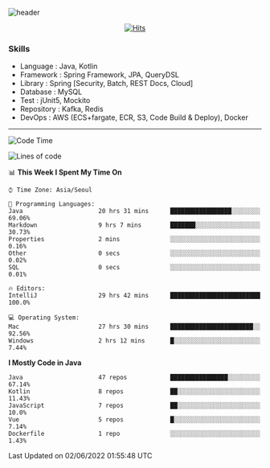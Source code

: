 <!-- Github Profile Readme로 프로필 꾸미기 : https://zzsza.github.io/development/2020/07/10/make-github-profile-readme/ -->

<!-- github theme -->
  <!-- 
    ![header](https://capsule-render.vercel.app/api?type=slice&color=e0f0e3&height=150&section=header&text=beasy&fontSize=45)
  -->
  ![header](https://capsule-render.vercel.app/api?type=soft&color=e0f0e3&height=150&section=header&text=Choi-YongSeok&fontSize=55&animation=twinkling)


<!-- hits count : https://hits.seeyoufarm.com/ -->
<div align=center>
    
  [![Hits](https://hits.seeyoufarm.com/api/count/incr/badge.svg?url=https%3A%2F%2Fgithub.com%2Fchoi-ys&count_bg=%2379C83D&title_bg=%23555555&icon=&icon_color=%23E7E7E7&title=hits&edge_flat=false)](https://hits.seeyoufarm.com)

</div>


<!-- Committed Top Lang -->
<div align=center>
</div>


### Skills
 - Language : Java, Kotlin
 - Framework : Spring Framework, JPA, QueryDSL
 - Library : Spring [Security, Batch, REST Docs, Cloud]
 - Database : MySQL
 - Test : jUnit5, Mockito
 - Repository : Kafka, Redis
 - DevOps : AWS (ECS+fargate, ECR, S3, Code Build & Deploy), Docker

---

<!--START_SECTION:waka-->
![Code Time](http://img.shields.io/badge/Code%20Time-2%2C339%20hrs%2059%20mins-blue)

![Lines of code](https://img.shields.io/badge/From%20Hello%20World%20I%27ve%20Written-211%20Thousand%20lines%20of%20code-blue)

📊 **This Week I Spent My Time On** 

```text
⌚︎ Time Zone: Asia/Seoul

💬 Programming Languages: 
Java                     20 hrs 31 mins      █████████████████░░░░░░░░   69.06% 
Markdown                 9 hrs 7 mins        ███████░░░░░░░░░░░░░░░░░░   30.73% 
Properties               2 mins              ░░░░░░░░░░░░░░░░░░░░░░░░░   0.16% 
Other                    0 secs              ░░░░░░░░░░░░░░░░░░░░░░░░░   0.02% 
SQL                      0 secs              ░░░░░░░░░░░░░░░░░░░░░░░░░   0.01%

🔥 Editors: 
IntelliJ                 29 hrs 42 mins      █████████████████████████   100.0%

💻 Operating System: 
Mac                      27 hrs 30 mins      ███████████████████████░░   92.56% 
Windows                  2 hrs 12 mins       █░░░░░░░░░░░░░░░░░░░░░░░░   7.44%

```

**I Mostly Code in Java** 

```text
Java                     47 repos            ████████████████░░░░░░░░░   67.14% 
Kotlin                   8 repos             ██░░░░░░░░░░░░░░░░░░░░░░░   11.43% 
JavaScript               7 repos             ██░░░░░░░░░░░░░░░░░░░░░░░   10.0% 
Vue                      5 repos             █░░░░░░░░░░░░░░░░░░░░░░░░   7.14% 
Dockerfile               1 repo              ░░░░░░░░░░░░░░░░░░░░░░░░░   1.43%

```



 Last Updated on 02/06/2022 01:55:48 UTC
<!--END_SECTION:waka-->

<!-- 
![footer](https://capsule-render.vercel.app/api?section=footer&type=slice&color=e0f0e3)
-->


